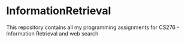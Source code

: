 InformationRetrieval
====================

This repository contains all my programming assignments for CS276 - Information Retrieval and web search